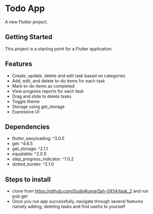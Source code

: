 # Todo App

A new Flutter project.

## Getting Started

This project is a starting point for a Flutter application.
## Features
 - Create, update, delete and edit task based on categories
 - Add, edit, and delete to-do items for each task
 - Mark to-do items as completed
 - View progress reports for each task
 - Drag and slide to delete tasks
 - Toggle theme
 - Storage using get_storage
 - Expressive UI

## Dependencies
 - flutter_easyloading: ^3.0.5
 - get: ^4.6.5
 - get_storage: ^2.1.1
 - equatable: ^2.0.5
 - step_progress_indicator: ^1.0.2
 - dotted_border: ^2.1.0

## Steps to install
 - clone from https://github.com/SudipKumarSah-0934/task_2 and run pub get
 - Once you run app successfully, navigate through several features namely adding, deleting tasks and find useful to yourself
 
